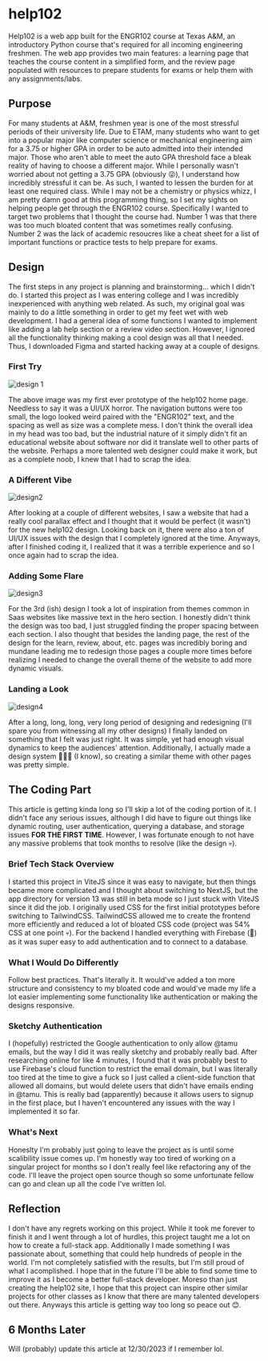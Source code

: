 # help102

Help102 is a web app built for the ENGR102 course at Texas A&M, an introductory Python course that's required for all incoming engineering freshmen. The web app provides two main features: a learning page that teaches the course content in a simplified form, and the review page populated with resources to prepare students for exams or help them with any assignments/labs.

## Purpose

For many students at A&M, freshmen year is one of the most stressful periods of their university life. Due to ETAM, many students who want to get into a popular major like computer science or mechanical engineering aim for a 3.75 or higher GPA in order to be auto admitted into their intended major. Those who aren't able to meet the auto GPA threshold face a bleak reality of having to choose a different major. While I personally wasn't worried about not getting a 3.75 GPA (obviously 😜), I understand how incredibly stressful it can be. As such, I wanted to lessen the burden for at least one required class. While I may not be a chemistry or physics whizz, I am pretty damn good at this programming thing, so I set my sights on helping people get through the ENGR102 course. Specifically I wanted to target two problems that I thought the course had. Number 1 was that there was too much bloated content that was sometimes really confusing. Number 2 was the lack of academic resoucres like a cheat sheet for a list of important functions or practice tests to help prepare for exams.

## Design

The first steps in any project is planning and brainstorming... which I didn't do. I started this project as I was entering college and I was incredibly inexperienced with anything web related. As such, my original goal was mainly to do a little something in order to get my feet wet with web development. I had a general idea of some functions I wanted to implement like adding a lab help section or a review video section. However, I ignored all the functionality thinking making a cool design was all that I needed. Thus, I downloaded Figma and started hacking away at a couple of designs.

### First Try

![design 1](/proj_articles/help102/help102_1_design1.png)

The above image was my first ever prototype of the help102 home page. Needless to say it was a UI/UX horror. The navigation buttons were too small, the logo looked weird paired with the "ENGR102" text, and the spacing as well as size was a complete mess. I don't think the overall idea in my head was too bad, but the industrial nature of it simply didn't fit an educational website about software nor did it translate well to other parts of the website. Perhaps a more talented web designer could make it work, but as a complete noob, I knew that I had to scrap the idea.

### A Different Vibe

![design2](/proj_articles/help102/help102_2_design2.png)

After looking at a couple of different websites, I saw a website that had a really cool parallax effect and I thought that it would be perfect (it wasn't) for the new help102 design. Looking back on it, there were also a ton of UI/UX issues with the design that I completely ignored at the time. Anyways, after I finished coding it, I realized that it was a terrible experience and so I once again had to scrap the idea.

### Adding Some Flare

![design3](/proj_articles/help102/help102_3_design3.png)

For the 3rd (ish) design I took a lot of inspiration from themes common in Saas websites like massive text in the hero section. I honestly didn't think the design was too bad, I just struggled finding the proper spacing between each section. I also thought that besides the landing page, the rest of the design for the learn, review, about, etc. pages was incredibly boring and mundane leading me to redesign those pages a couple more times before realizing I needed to change the overall theme of the website to add more dynamic visuals.

### Landing a Look

![design4](/proj_articles/help102/help102_4_design4.png)

After a long, long, long, very long period of designing and redesigning (I'll spare you from witnessing all my other designs) I finally landed on something that I felt was just right. It was simple, yet had enough visual dynamics to keep the audiences' attention. Additionally, I actually made a design system 🤯🤯🤯 (I know), so creating a similar theme with other pages was pretty simple.

## The Coding Part

This article is getting kinda long so I'll skip a lot of the coding portion of it. I didn't face any serious issues, although I did have to figure out things like dynamic routing, user authentication, querying a database, and storage issues **FOR THE FIRST TIME**. However, I was fortunate enough to not have any massive problems that took months to resolve (like the design 💀).

### Brief Tech Stack Overview

I started this project in ViteJS since it was easy to navigate, but then things became more complicated and I thought about switching to NextJS, but the app directory for version 13 was still in beta mode so I just stuck with ViteJS since it did the job. I originally used CSS for the first initial prototypes before switching to TailwindCSS. TailwindCSS allowed me to create the frontend more efficiently and reduced a lot of bloated CSS code (project was 54% CSS at one point 💀). For the backend I handled everything with Firebase (🐐) as it was super easy to add authentication and to connect to a database.

### What I Would Do Differently

Follow best practices. That's literally it. It would've added a ton more structure and consistency to my bloated code and would've made my life a lot easier implementing some functionality like authentication or making the designs responsive.

### Sketchy Authentication

I (hopefully) restricted the Google authentication to only allow @tamu emails, but the way I did it was really sketchy and probably really bad. After researching online for like 4 minutes, I found that it was probably best to use Firebase's cloud function to restrict the email domain, but I was literally too tired at the time to give a fuck so I just called a client-side function that allowed all domains, but would delete users that didn't have emails ending in @tamu. This is really bad (apparently) because it allows users to signup in the first place, but I haven't encountered any issues with the way I implemented it so far.

### What's Next

Honeslty I'm probably just going to leave the project as is until some scalibility issue comes up. I'm honestly way too tired of working on a singular project for months so I don't really feel like refactoring any of the code. I'll leave the project open source though so some unfortunate fellow can go and clean up all the code I've written lol.

## Reflection

I don't have any regrets working on this project. While it took me forever to finish it and I went through a lot of hurdles, this project taught me a lot on how to create a full-stack app. Additionally I made something I was passionate about, something that could help hundreds of people in the world. I'm not completely satisfied with the results, but I'm still proud of what I acomplished. I hope that in the future I'll be able to find some time to improve it as I become a better full-stack developer. Moreso than just creating the help102 site, I hope that this project can inspire other similar projects for other classes as I know that there are many talented developers out there. Anyways this article is getting way too long so peace out 😊.

## 6 Months Later

Will (probably) update this article at 12/30/2023 if I remember lol.
